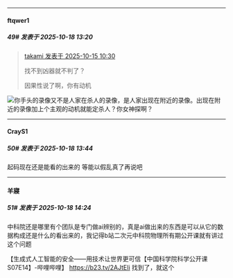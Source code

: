 ﻿
*****

####  ftqwer1  
##### 49#       发表于 2025-10-18 13:20

<blockquote><a href="httphttps://stage1st.com/2b/forum.php?mod=redirect&amp;goto=findpost&amp;pid=68572992&amp;ptid=2264427" target="_blank">takami 发表于 2025-10-15 10:30</a>

找不到凶器就不判了？

因果性说了啊，你有动机</blockquote>
<img src="https://static.stage1st.com/image/smiley/face2017/001.png" referrerpolicy="no-referrer">你手头的录像又不是人家在杀人的录像，是人家出现在附近的录像。出现在附近的录像加上个主观的动机就能定杀人？你女神探啊？


*****

####  CrayS1  
##### 50#       发表于 2025-10-18 13:44

起码现在还是能看的出来的 等能以假乱真了再说吧


*****

####  羊寢  
##### 51#       发表于 2025-10-18 14:24

中科院还是哪里有个团队是专门做ai辨别的，真是ai做出来的东西是可以从它的数据构成还是什么的看出来的，我记得b站二次元中科院物理所有期公开课就有讲过这个问题

【生成式人工智能的安全——用技术让世界更可信【中国科学院科学公开课S07E14】-哔哩哔哩】 https://b23.tv/2AJtEIi
找到了，就这个

